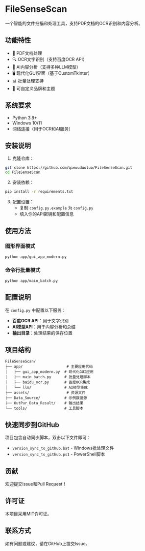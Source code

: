 # FileSenseScan

一个智能的文件扫描和处理工具，支持PDF文档的OCR识别和内容分析。

## 功能特性

- 📄 PDF文档处理
- 🔍 OCR文字识别（支持百度OCR API）
- 🤖 AI内容分析（支持多种LLM模型）
- 🖥️ 现代化GUI界面（基于CustomTkinter）
- 📊 批量处理支持
- 🎨 可自定义品牌和主题

## 系统要求

- Python 3.8+
- Windows 10/11
- 网络连接（用于OCR和AI服务）

## 安装说明

1. 克隆仓库：
```bash
git clone https://github.com/qiewuduoluo/FileSenseScan.git
cd FileSenseScan
```

2. 安装依赖：
```bash
pip install -r requirements.txt
```

3. 配置设置：
   - 复制 `config.py.example` 为 `config.py`
   - 填入你的API密钥和配置信息

## 使用方法

### 图形界面模式
```bash
python app/gui_app_modern.py
```

### 命令行批量模式
```bash
python app/main_batch.py
```

## 配置说明

在 `config.py` 中配置以下服务：

- **百度OCR API**：用于文字识别
- **AI模型API**：用于内容分析和总结
- **输出目录**：处理结果的保存位置

## 项目结构

```
FileSenseScan/
├── app/                    # 主要应用代码
│   ├── gui_app_modern.py  # 现代化GUI应用
│   ├── main_batch.py      # 批量处理脚本
│   ├── baidu_ocr.py       # 百度OCR集成
│   └── llm/               # AI模型集成
├── assets/                 # 资源文件
├── Data_Source/           # 示例数据源
├── OutPur_Data_Result/    # 输出结果
└── tools/                 # 工具脚本
```

## 快速同步到GitHub

项目包含自动同步脚本，双击以下文件即可：

- `version_sync_to_github.bat` - Windows批处理文件
- `version_sync_to_github.ps1` - PowerShell脚本

## 贡献

欢迎提交Issue和Pull Request！

## 许可证

本项目采用MIT许可证。

## 联系方式

如有问题或建议，请在GitHub上提交Issue。 